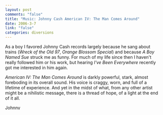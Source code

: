 ```yaml
--- 
layout: post
comments: "false"
title: "Music: Johnny Cash American IV: The Man Comes Around"
date: 2006-3-7
link: "false"
categories: diversions
---
```

As a boy I favored Johnny Cash records largely because he sang about trains (<i>Wreck of the Old 97</i>, <i>Orange Blossom Special</i>) and because <i>A Boy Named Sue</i> struck me as funny. For much of my life since then I haven't really followed him or his work, but hearing <i>I've Been Everywhere</i> recently got me interested in him again.

<i>American IV: The Man Comes Around</i> is darkly powerful, stark, almost foreboding in its overall sound. His voice is craggy, worn, and full of a lifetime of experience. And yet in the midst of what, from any other artist might be a nihilistic message, there is a thread of hope, of a light at the end of it all.

<a href="http://phobos.apple.com/WebObjects/MZStore.woa/wa/viewAlbum?s=143441&i=352178&id=352208">
<img height="15" width="61" alt="Johnny Cash - American IV - The Man Comes Around" src="http://ax.phobos.apple.com.edgesuite.net/images/badgeitunes61x15dark.gif">
</a>
